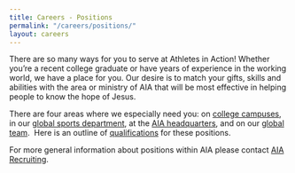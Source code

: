 ```yaml
---
title: Careers - Positions
permalink: "/careers/positions/"
layout: careers
---
```


<p></p><p class="MsoNoSpacing">There are so many ways for you to serve at Athletes in Action! Whether you&rsquo;re a recent college graduate or have years of experience in the working world, we have a place for you. Our desire is to match your gifts, skills and abilities with the area or ministry of AIA that will be most effective in helping people to know the hope of Jesus.</p><p class="MsoNoSpacing"></p><p class="MsoNoSpacing">There are four areas where we especially need you: on <a href="college-campus">college campuses</a>, in our <a href="global-sports">global sports department</a>, at the <a href="headquarters/">AIA headquarters</a>, and on our <a href="global">global team</a>. &nbsp;Here is an outline of <a href="qualifications">qualifications</a>&nbsp;for these positions.</p><p></p><p><span>For more general information about positions within AIA&nbsp;please contact<span>&nbsp;</span></span><a href="mailto:recruiting@athletesinaction.org">AIA Recruiting</a><span>.</span></p><p class="MsoNoSpacing">&nbsp;</p><p></p>